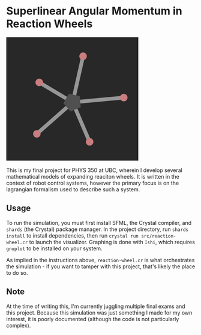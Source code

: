 # Superlinear Angular Momentum in Reaction Wheels

![The simulator in action](demonstration.gif)

This is my final project for PHYS 350 at UBC, wherein I develop several mathematical
models of expanding reaciton wheels. It is written in the context of robot control systems,
however the primary focus is on the lagrangian formalism used to describe such a system.

## Usage

To run the simulation, you must first install SFML, the Crystal compiler, and
`shards` (the Crystal) package manager. In the project directory, run `shards
install` to install dependencies, then run `crystal run src/reaction-wheel.cr`
to launch the visualizer. Graphing is done with `Ishi`, which requires `gnuplot`
to be installed on your system.

As implied in the instructions above, `reaction-wheel.cr` is what orchestrates
the simulation - if you want to tamper with this project, that's likely the place
to do so.

## Note

At the time of writing this, I'm currently juggling multiple final exams and this
project. Because this simulation was just something I made for my own interest,
it is poorly documented (although the code is not particularly complex).

